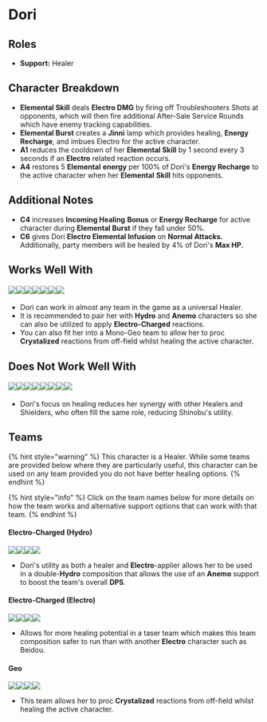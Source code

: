 # Dori

## Roles

* **Support:** Healer

## **Character Breakdown**

* **Elemental Skill** deals **Electro DMG** by firing off Troubleshooters Shots at opponents, which will then fire additional After-Sale Service Rounds which have enemy tracking capabilities.
* **Elemental Burst** creates a **Jinni** lamp which provides healing, **Energy Recharge**, and imbues Electro for the active character.
* **A1** reduces the cooldown of her **Elemental Skill** by 1 second every 3 seconds if an **Electro** related reaction occurs.
* **A4** restores 5 **Elemental** **energy** per 100% of Dori's **Energy Recharge** to the active character when her **Elemental** **Skill** hits opponents.&#x20;

## Additional Notes

* **C4** increases **Incoming Healing** **Bonus** or **Energy Recharge** for active character during **Elemental Burst** if they fall under 50%.
* **C6** gives Dori **Electro Elemental Infusion** on **Normal Attacks.** Additionally, party members will be healed by 4% of Dori's **Max HP.**

## Works Well With

#### ![](../../.gitbook/assets/ui\_icon\_anemo.webp)![](../../.gitbook/assets/ui\_icon\_cryo.webp)![](../../.gitbook/assets/ui\_icon\_electro.webp)![](../../.gitbook/assets/ui\_icon\_geo.webp)![](../../.gitbook/assets/ui\_icon\_hydro.webp)![](../../.gitbook/assets/ui\_icon\_pyro.webp)![](../../.gitbook/assets/ui\_icon\_dendro.webp)

* Dori can work in almost any team in the game as a universal Healer.
* It is recommended to pair her with **Hydro** and **Anemo** characters so she can also be utilized to apply **Electro-Charged** reactions.&#x20;
* You can also fit her into a Mono-Geo team to allow her to proc **Crystalized** reactions from off-field whilst healing the active character.

## Does Not Work Well With

#### ![](../../.gitbook/assets/ui\_avataricon\_zhongli.png)![](../../.gitbook/assets/ui\_avataricon\_bennett.png)![](../../.gitbook/assets/ui\_avataricon\_diona.png)![](../../.gitbook/assets/ui\_avataricon\_jean.png)![](../../.gitbook/assets/ui\_avataricon\_sayu.png)![](../../.gitbook/assets/ui\_avataricon\_qiqi.png)![](../../.gitbook/assets/ui\_avataricon\_barbara.png)![](../../.gitbook/assets/ui\_avataricon\_thoma.png)

* Dori's focus on healing reduces her synergy with other Healers and Shielders, who often fill the same role, reducing Shinobu's utility.

## Teams

{% hint style="warning" %}
This character is a Healer. While some teams are provided below where they are particularly useful, this character can be used on any team provided you do not have better healing options.
{% endhint %}

{% hint style="info" %}
Click on the team names below for more details on how the team works and alternative support options that can work with that team.
{% endhint %}

#### Electro-Charged (Hydro)

![](../../.gitbook/assets/ui\_avataricon\_yelan.png)![](../../.gitbook/assets/ui\_avataricon\_ayato.png)![](../../.gitbook/assets/ui\_avataricon\_dori.png)![](../../.gitbook/assets/ui\_avataricon\_kazuha.png)

* Dori's utility as both a healer and **Electro**-applier allows her to be used in a double-**Hydro** composition that allows the use of an **Anemo** support to boost the team's overall **DPS**.

#### Electro-Charged (Electro)

![](../../.gitbook/assets/ui\_avataricon\_sucrose.png)![](../../.gitbook/assets/ui\_avataricon\_fischl.png)![](../../.gitbook/assets/ui\_avataricon\_dori.png)![](../../.gitbook/assets/ui\_avataricon\_xingqiu.png)

* Allows for more healing potential in a taser team which makes this team composition safer to run than with another **Electro** character such as Beidou.

#### Geo

![](../../.gitbook/assets/ui\_avataricon\_itto.png)![](../../.gitbook/assets/ui\_avataricon\_albedo.png)![](../../.gitbook/assets/ui\_avataricon\_gorou.png)![](../../.gitbook/assets/ui\_avataricon\_dori.png)

* This team allows her to proc **Crystalized** reactions from off-field whilst healing the active character.
